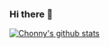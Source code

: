 ### Hi there 👋

<!--
**FallOutChonny/FallOutChonny** is a ✨ _special_ ✨ repository because its `README.md` (this file) appears on your GitHub profile.

Here are some ideas to get you started:

- 🔭 I’m currently working on ...
- 🌱 I’m currently learning ...
- 👯 I’m looking to collaborate on ...
- 🤔 I’m looking for help with ...
- 💬 Ask me about ...
- 📫 How to reach me: ...
- 😄 Pronouns: ...
- ⚡ Fun fact: ...
-->

[![Chonny's github stats](https://github-readme-stats.vercel.app/api?username=falloutchonny)](https://github.com/falloutchonny/github-readme-stats)
